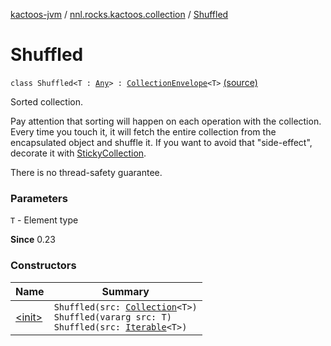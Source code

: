 [kactoos-jvm](../../index.md) / [nnl.rocks.kactoos.collection](../index.md) / [Shuffled](.)

# Shuffled

`class Shuffled<T : `[`Any`](https://kotlinlang.org/api/latest/jvm/stdlib/kotlin/-any/index.html)`> : `[`CollectionEnvelope`](../-collection-envelope/index.md)`<T>` [(source)](https://github.com/neonailol/kactoos/blob/master/kactoos-jvm/src/main/kotlin/nnl/rocks/kactoos/collection/Shuffled.kt#L25)

Sorted collection.

Pay attention that sorting will happen on each operation
with the collection. Every time you touch it, it will fetch the
entire collection from the encapsulated object and shuffle it. If you
want to avoid that "side-effect", decorate it with
[StickyCollection](../-sticky-collection/index.md).

There is no thread-safety guarantee.

### Parameters

`T` - Element type

**Since**
0.23

### Constructors

| Name | Summary |
|---|---|
| [&lt;init&gt;](-init-.md) | `Shuffled(src: `[`Collection`](https://kotlinlang.org/api/latest/jvm/stdlib/kotlin.collections/-collection/index.html)`<T>)`<br>`Shuffled(vararg src: T)`<br>`Shuffled(src: `[`Iterable`](https://kotlinlang.org/api/latest/jvm/stdlib/kotlin.collections/-iterable/index.html)`<T>)` |
